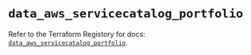 # `data_aws_servicecatalog_portfolio`

Refer to the Terraform Registory for docs: [`data_aws_servicecatalog_portfolio`](https://www.terraform.io/docs/providers/aws/d/servicecatalog_portfolio).
